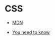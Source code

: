 # CSS

- [MDN](https://developer.mozilla.org/zh-CN/docs/Web/CSS)

- [You need to know](https://lhammer.cn/You-need-to-know-css/#/zh-cn/)
